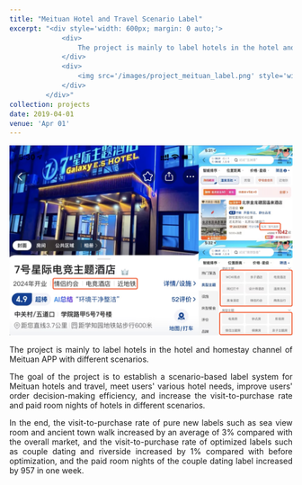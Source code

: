 ```yaml
---
title: "Meituan Hotel and Travel Scenario Label"
excerpt: "<div style='width: 600px; margin: 0 auto;'>
             <div>
                 The project is mainly to label hotels in the hotel and homestay channel of Meituan APP with different scenarios.
             </div>
             <div>
                 <img src='/images/project_meituan_label.png' style='width: 600px; height: auto; display: block; margin: 0 auto;' alt='Movie Box Office Prediction System'>
             </div>
         </div>"
collection: projects
date: 2019-04-01
venue: 'Apr 01'
---
```



 
<img src='/images/project_meituan_label.png' style='width: 800px; height: auto;'>
 
<p style="text-align: justify;">The project is mainly to label hotels in the hotel and homestay channel of Meituan APP with different scenarios.</p>


<p style="text-align: justify;">The goal of the project is to establish a scenario-based label system for Meituan hotels and travel, meet users' various hotel needs, improve users' order decision-making efficiency, and increase the visit-to-purchase rate and paid room nights of hotels in different scenarios.</p>

 
<p style="text-align: justify;">In the end, the visit-to-purchase rate of pure new labels such as sea view room and ancient town walk increased by an average of 3% compared with the overall market, and the visit-to-purchase rate of optimized labels such as couple dating and riverside increased by 1% compared with before optimization, and the paid room nights of the couple dating label increased by 957 in one week.</p>


